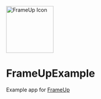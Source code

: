 <img height="128" alt="FrameUp Icon" src="https://user-images.githubusercontent.com/2143656/152374769-8a7ce780-2446-4b06-becc-2377557b914b.png"> 

# FrameUpExample
Example app for [FrameUp](https://github.com/ryanlintott/FrameUp)

